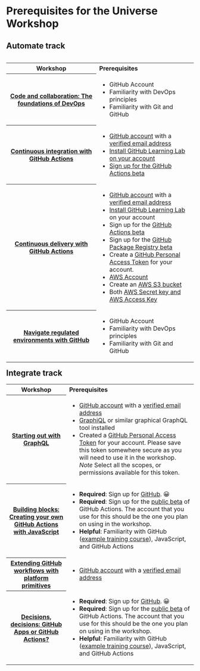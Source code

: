 # Prerequisites for the Universe Workshop

## Automate track

<table align="left">
  <tbody>
    <tr>
      <th>Workshop</th>
      <th align="left">Prerequisites</th>
    </tr>
    <tr>
      <th><a href=https://githubuniverse.com/workshops/#code-and-collaboration-58-the-foundations-of-devops>Code and collaboration: The foundations of DevOps</a></th>
      <td>
        <ul>
          <li>GitHub Account</li>
          <li>Familiarity with DevOps principles</li>
          <li>Familiarity with Git and GitHub</li>
        </ul>
      </td>
    </tr>
    <tr>
      <th><a href=https://githubuniverse.com/workshops/#continuous-integration-with-github-actions>Continuous integration with GitHub Actions</a></th>
      <td>
        <ul>
          <li><a href=https://github.com/join>GitHub account</a> with a <a href=https://help.github.com/en/articles/verifying-your-email-address>verified email address</a></li>
          <li><a href=https://lab.github.com/docs/install>Install GitHub Learning Lab on your account</li>
          <li>Sign up for the <a href=https://github.com/features/actions/signup/?account=>GitHub Actions beta</li>
        </ul>
       </td>
    </tr>
    <tr>
      <th><a href=https://githubuniverse.com/workshops/#continuous-delivery-with-github-actions>Continuous delivery with GitHub Actions</a></th>
      <td>
        <ul>
           <li><a href="https://github.com/join">GitHub account</a> with a <a href="https://help.github.com/en/articles/verifying-your-email-address">verified email address</a></li>
           <li><a href="https://lab.github.com/docs/install">Install GitHub Learning Lab</a> on your account</li>
           <li>Sign up for the <a href="https://github.com/features/actions/signup/?account=">GitHub Actions beta</a></li>
           <li>Sign up for the <a href="https://github.com/features/package-registry">GitHub Package Registry beta</a></li>
           <li>Create a <a href="https://help.github.com/en/github/authenticating-to-github/creating-a-personal-access-token-for-the-command-line">GitHub Personal Access Token</a> for your account.</li>
           <li><a href="https://portal.aws.amazon.com/billing/signup?p=s3&amp;cp=bn&amp;ad=p#/start">AWS Account</a> </li>
           <li>Create an <a href="https://aws.amazon.com/s3/getting-started/?nc=sn&amp;loc=5">AWS S3 bucket</a></li>
           <li>Both <a href="https://docs.aws.amazon.com/general/latest/gr/aws-sec-cred-types.html#access-keys-and-secret-access-keys">AWS Secret key and AWS Access Key</a></li>
        </ul>
       </td>
    </tr>
    <tr>
      <th><a href=https://githubuniverse.com/workshops/#navigate-regulated-environments-with-github>Navigate regulated environments with GitHub</a></th>
      <td>
        <ul>
           <li>GitHub Account</li>
           <li>Familiarity with DevOps principles</li>
           <li>Familiarity with Git and GitHub</li>        </ul>
       </td>
    </tr>
  </tbody>
</table>

## Integrate track
<table>
  <tbody>
    <tr>
      <th>Workshop</th>
      <th align="left">Prerequisites</th>
    </tr>
    <tr>
      <th><a href=https://githubuniverse.com/workshops/#starting-out-with-graphql>Starting out with GraphQL</a></th>
      <td>
        <ul>
           <li><a href="https://github.com/join">GitHub account</a> with a <a href="https://help.github.com/en/articles/verifying-your-email-address">verified email address</a></li>
           <li><a href="https://electronjs.org/apps/graphiql">GraphiQL</a> or similar graphical GraphQL tool installed</li>
           <li>Created a <a href="https://help.github.com/en/github/authenticating-to-github/creating-a-personal-access-token-for-the-command-line">GitHub Personal Access Token</a> for your account. Please save this token somewhere secure as you will need to use it in the workshop. <em>Note</em> Select all the scopes, or permissions available for this token.</li>
        </ul>
      </td>
    </tr>
    <tr>
      <th><a href=https://githubuniverse.com/workshops/#building-blocks-58-creating-your-own-github-actions-with-javascript>Building blocks: Creating your own GitHub Actions with JavaScript</a></th>
      <td>
        <ul>
           <li><strong>Required</strong>: Sign up for <a href="https://github.com/join?source=header-home">GitHub</a>. 😀</li>
           <li><strong>Required</strong>: Sign up for the <a href="https://github.com/features/actions">public beta</a> of GitHub Actions. The account that you use for this should be the one you plan on using in the workshop.</li>
           <li><strong>Helpful</strong>: Familiarity with GitHub (<a href="https://lab.github.com/githubtraining/introduction-to-github">example training course</a>), JavaScript, and GitHub Actions</li>
        </ul>
       </td>
    </tr>
    <tr>
      <th><a href=https://githubuniverse.com/workshops/#extending-github-workflows-with-platform-primitives>Extending GitHub workflows with platform primitives</a></th>
      <td>
        <ul>
          <li><a href="https://github.com/join">GitHub account</a> with a <a href="https://help.github.com/en/articles/verifying-your-email-address">verified email address</a></li>
        </ul>
       </td>
    </tr>
    <tr>
      <th><a href=https://githubuniverse.com/workshops/#decisions-decisions-58-github-apps-or-github-actions>Decisions, decisions: GitHub Apps or GitHub Actions?</a></th>
      <td>
        <ul>
          <li><strong>Required</strong>: Sign up for <a href="https://github.com/join?source=header-home">GitHub</a>. 😀</li>
          <li><strong>Required</strong>: Sign up for the <a href="https://github.com/features/actions">public beta</a> of GitHub Actions. The account that you use for this should be the one you plan on using in the workshop.</li>
         <li><strong>Helpful</strong>: Familiarity with GitHub (<a href="https://lab.github.com/githubtraining/introduction-to-github">example training course</a>), JavaScript, and GitHub Actions</li> </ul>
       </td>
    </tr>
  </tbody>
</table>

